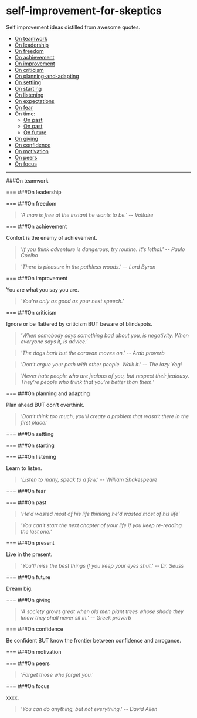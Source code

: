 # self-improvement-for-skeptics
Self improvement ideas distilled from awesome quotes.

- [On teamwork](#on-teamwork)
- [On leadership](#on-leadership)
- [On freedom](#on-freedom)
- [On achievement](#on-achievement)
- [On improvement](#on-improvement)
- [On criticism](#on-criticism)
- [On planning-and-adapting](#on-planning-and-adapting)
- [On settling](#on-settling)
- [On starting](#on-starting)
- [On listening](#on-listening)
- [On expectations](#on-expectations)
- [On fear](#on-fear)
- On time:
  - [On past](#on-past)
  - [On past](#on-present)
  - [On future](#on-future)
- [On giving](#on-giving)
- [On confidence](#on-confidence)
- [On motivation](#on-motivation)
- [On peers](#on-peers)
- [On focus](#on-focus)

---
###On teamwork

===
###On leadership

===
###On freedom

> *'A man is free at the instant he wants to be.' -- Voltaire*

===
###On achievement

Confort is the enemy of achievement.

> *'If you think adventure is dangerous, try routine. It's lethal.' -- Paulo Coelho*

> *'There is pleasure in the pathless woods.' -- Lord Byron*

===
###On improvement

You are what you say you are.

> *'You're only as good as your next speech.'*

===
###On criticism

Ignore or be flattered by criticism BUT beware of blindspots.

> *'When somebody says something bad about you, is negativity. When everyone says it, is advice.'*

> *'The dogs bark but the caravan moves on.' -- Arab proverb*

> *'Don’t argue your path with other people. Walk it.' -- The lazy Yogi*

> *'Never hate people who are jealous of you, but respect their jealousy. They're people who think that you're better than them.'*

===
###On planning and adapting

Plan ahead BUT don't overthink.

> *'Don’t think too much, you’ll create a problem that wasn’t there in the first place.'*

===
###On settling

===
###On starting

===
###On listening

Learn to listen.

> *'Listen to many, speak to a few.' -- William Shakespeare*

===
###On fear

===
###On past

> *'He'd wasted most of his life thinking he'd wasted most of his life'*

> *'You can't start the next chapter of your life if you keep re-reading the last one.'*

===
###On present

Live in the present.

> *'You’ll miss the best things if you keep your eyes shut.' -- Dr. Seuss*

===
###On future

Dream big.

===
###On giving

> *'A society grows great when old men plant trees whose shade they know they shall never sit in.' -- Greek proverb*

===
###On confidence

Be confident BUT know the frontier between confidence and arrogance.

===
###On motivation

===
###On peers

> *'Forget those who forget you.'*

===
###On focus

xxxx.
> *'You can do anything, but not everything.' -- David Allen*